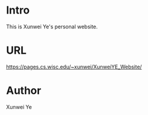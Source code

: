 Intro
===
This is Xunwei Ye's personal website. 

URL
===
https://pages.cs.wisc.edu/~xunwei/XunweiYE_Website/

Author
===
Xunwei Ye

